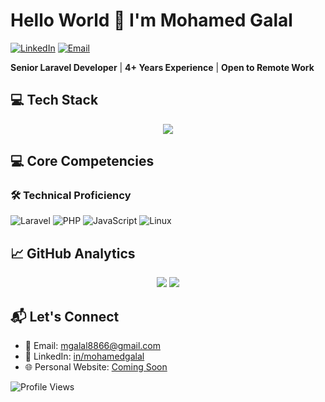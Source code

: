 # Hello World 👋 I'm Mohamed Galal
 
 [![LinkedIn](https://img.shields.io/badge/LinkedIn-Connect-0077B5?style=for-the-badge&logo=linkedin&logoColor=white)](https://www.linkedin.com/in/mohamed-galal-187a77210)
[![Email](https://img.shields.io/badge/Email-mgalal8866@gmail.com-D14836?style=for-the-badge&logo=gmail&logoColor=white)](mailto:mgalal8866@gmail.com)


**Senior  Laravel Developer** | **4+ Years Experience** | **Open to Remote Work**

## 💻 Tech Stack
<p align="center">
  <img src="https://skillicons.dev/icons?i=laravel,php,js,html,css,linux,mysql,git,nginx,redis" />
</p>

 ## 💻 Core Competencies
### 🛠️ Technical Proficiency
![Laravel](https://img.shields.io/badge/Laravel-85%25-FF2D20?style=flat-square&logo=laravel&logoColor=white)
![PHP](https://img.shields.io/badge/PHP-80%25-777BB4?style=flat-square&logo=php&logoColor=white)
![JavaScript](https://img.shields.io/badge/JavaScript-75%25-F7DF1E?style=flat-square&logo=javascript&logoColor=black)
![Linux](https://img.shields.io/badge/Linux-70%25-FCC624?style=flat-square&logo=linux&logoColor=black)

## 📈 GitHub Analytics
<p align="center">
  <img src="https://github-readme-stats.vercel.app/api?username=mgalal8866&show_icons=true&theme=dark&hide_border=true" />
  <img src="https://github-readme-stats.vercel.app/api/top-langs/?username=mgalal8866&layout=compact&theme=dark&hide_border=true" />
</p>

## 📬 Let's Connect
- 📧 Email: mgalal8866@gmail.com
- 💼 LinkedIn: [in/mohamedgalal](https://linkedin.com/in/mohamed-galal-187a77210)
- 🌐 Personal Website: [Coming Soon](https://)

<img src="https://komarev.com/ghpvc/?username=mgalal8866&style=flat-square&color=blueviolet" alt="Profile Views" />
